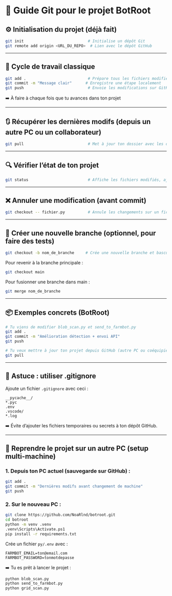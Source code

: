 
# 📘 Guide Git pour le projet BotRoot

## ⚙️ Initialisation du projet (déjà fait)

```bash
git init                            # Initialise un dépôt Git
git remote add origin <URL_DU_REPO>  # Lien avec le dépôt GitHub
```

---

## 🔄 Cycle de travail classique

```bash
git add .                           # Prépare tous les fichiers modifiés pour le commit
git commit -m "Message clair"      # Enregistre une étape localement
git push                            # Envoie les modifications sur GitHub
```

➡️ À faire à chaque fois que tu avances dans ton projet

---

## 🔃 Récupérer les dernières modifs (depuis un autre PC ou un collaborateur)

```bash
git pull                            # Met à jour ton dossier avec les dernières modifs du dépôt GitHub
```

---

## 🔍 Vérifier l’état de ton projet

```bash
git status                          # Affiche les fichiers modifiés, ajoutés ou non suivis
```

---

## ❌ Annuler une modification (avant commit)

```bash
git checkout -- fichier.py          # Annule les changements sur un fichier donné
```

---

## 🌿 Créer une nouvelle branche (optionnel, pour faire des tests)

```bash
git checkout -b nom_de_branche     # Crée une nouvelle branche et bascule dessus
```

Pour revenir à la branche principale :
```bash
git checkout main
```

Pour fusionner une branche dans main :
```bash
git merge nom_de_branche
```

---

## 📦 Exemples concrets (BotRoot)

```bash
# Tu viens de modifier blob_scan.py et send_to_farmbot.py
git add .
git commit -m "Amélioration détection + envoi API"
git push
```

```bash
# Tu veux mettre à jour ton projet depuis GitHub (autre PC ou coéquipier)
git pull
```

---

## 🧠 Astuce : utiliser .gitignore
Ajoute un fichier `.gitignore` avec ceci :

```
__pycache__/
*.pyc
.env
.vscode/
*.log
```

➡️ Évite d’ajouter les fichiers temporaires ou secrets à ton dépôt GitHub.

---

## 🧳 Reprendre le projet sur un autre PC (setup multi-machine)

### 1. Depuis ton PC actuel (sauvegarde sur GitHub) :

```bash
git add .
git commit -m "Dernières modifs avant changement de machine"
git push
```

### 2. Sur le nouveau PC :

```bash
git clone https://github.com/NoaRlnd/botroot.git
cd botroot
python -m venv .venv
.venv\Scripts\Activate.ps1
pip install -r requirements.txt
```

Crée un fichier `py/.env` avec :

```
FARMBOT_EMAIL=ton@email.com 
FARMBOT_PASSWORD=tonmotdepasse
```

➡️ Tu es prêt à lancer le projet :

```bash
python blob_scan.py
python send_to_farmbot.py
python grid_scan.py
```